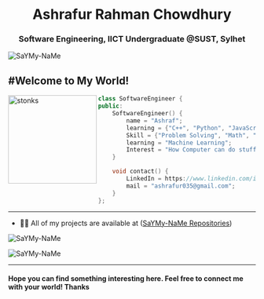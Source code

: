 <h1 align="center">Ashrafur Rahman Chowdhury</h1>
<h3 align="center">Software Engineering, IICT Undergraduate @SUST, Sylhet</h3>

<p align="left"> <img src="https://komarev.com/ghpvc/?username=SaYMy-NaMe&label=Profile%20views&color=0e75b6&style=flat" alt="SaYMy-NaMe" /> </p>

#Welcome to My World! 
---

<img align="left" src="https://media.tenor.com/y2JXkY1pXkwAAAAC/cat-computer.gif" alt="stonks" width="180" />


```C++
class SoftwareEngineer {
public:
    SoftwareEngineer() {
        name = "Ashraf";
        learning = {"C++", "Python", "JavaScript", "Java"};
        Skill = {"Problem Solving", "Math", "Data Structure and Algorithm"}
        learning = "Machine Learning";
        Interest = "How Computer can do stuff?"; 
    }

    void contact() {
        LinkedIn = https://www.linkedin.com/in/ashrafsustswe1970/;
        mail = "ashrafur035@gmail.com";
    }
};   
```
---

- 👨‍💻 All of my projects are available at ([SaYMy-NaMe Repositories](https://github.com/SaYMy-NaMe?tab%253Drepositories))

<p><img align="center" src="https://github-readme-stats.vercel.app/api/top-langs?username=SaYMy-NaMe&show_icons=true&locale=en&layout=compact" alt="SaYMy-NaMe" /></p>

<p><img align="center" src="https://github-readme-streak-stats.herokuapp.com/?user=SaYMy-NaMe&" alt="SaYMy-NaMe" /></p>

---
#### Hope you can find something interesting here. Feel free to connect me with your world! Thanks
